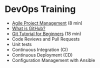 # DevOps Training

* [Agile Project Management](https://www.youtube.com/watch?v=DvBKevrItcc&t=21s) (8 min)
* [What is GitHub?](https://www.youtube.com/watch?v=w3jLJU7DT5E)
* [Git Tutorial for Beginners](https://www.youtube.com/watch?v=ihKRRWBVn5k) (18 min)
* Code Reviews and Pull Requests
* Unit tests
* Continuous Integration (CI)
* Continuous Deployment (CD)
* Configuration Management with Ansible

